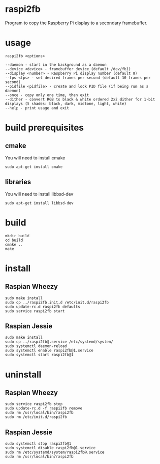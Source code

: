 # raspi2fb
Program to copy the Raspberry Pi display to a secondary framebuffer.

# usage

    raspi2fb <options>

    --daemon - start in the background as a daemon
    --device <device> - framebuffer device (default /dev/fb1)
    --display <number> - Raspberry Pi display number (default 0)
    --fps <fps> - set desired frames per second (default 10 frames per second)
    --pidfile <pidfile> - create and lock PID file (if being run as a daemon)
    --once - copy only one time, then exit
    --dither - convert RGB to black & white ordered 2x2 dither for 1-bit displays (5 shades: black, dark, midtone, light, white)
    --help - print usage and exit

# build prerequisites
## cmake
You will need to install cmake

    sudo apt-get install cmake
## libraries
You will need to install libbsd-dev

    sudo apt-get install libbsd-dev
# build
    mkdir build
    cd build
    cmake ..
    make
# install
## Raspian Wheezy
    sudo make install
    sudo cp ../raspi2fb.init.d /etc/init.d/raspi2fb
    sudo update-rc.d raspi2fb defaults
    sudo service raspi2fb start
## Raspian Jessie
    sudo make install
    sudo cp ../raspi2fb@.service /etc/systemd/system/
    sudo systemctl daemon-reload
    sudo systemctl enable raspi2fb@1.service
    sudo systemctl start raspi2fb@1
# uninstall
## Raspian Wheezy
    sudo service raspi2fb stop
    sudo update-rc.d -f raspi2fb remove
    sudo rm /usr/local/bin/raspi2fb
    sudo rm /etc/init.d/raspi2fb
## Raspian Jessie
    sudo systemctl stop raspi2fb@1
    sudo systemctl disable raspi2fb@1.service
    sudo rm /etc/systemd/system/raspi2fb@.service
    sudo rm /usr/local/bin/raspi2fb
